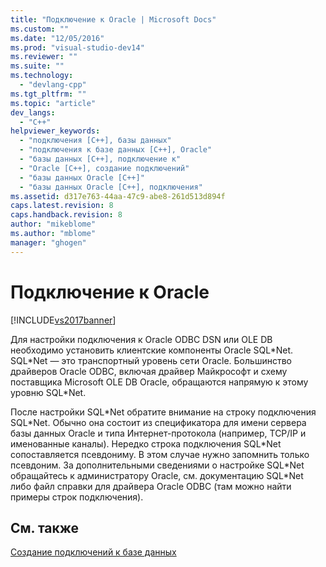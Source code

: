```yaml
---
title: "Подключение к Oracle | Microsoft Docs"
ms.custom: ""
ms.date: "12/05/2016"
ms.prod: "visual-studio-dev14"
ms.reviewer: ""
ms.suite: ""
ms.technology: 
  - "devlang-cpp"
ms.tgt_pltfrm: ""
ms.topic: "article"
dev_langs: 
  - "C++"
helpviewer_keywords: 
  - "подключения [C++], базы данных"
  - "подключения к базе данных [C++], Oracle"
  - "базы данных [C++], подключение к"
  - "Oracle [C++], создание подключений"
  - "базы данных Oracle [C++]"
  - "базы данных Oracle [C++], подключения"
ms.assetid: d317e763-44aa-47c9-abe8-261d513d894f
caps.latest.revision: 8
caps.handback.revision: 8
author: "mikeblome"
ms.author: "mblome"
manager: "ghogen"
---
```

# Подключение к Oracle
[!INCLUDE[vs2017banner](../../assembler/inline/includes/vs2017banner.md)]

Для настройки подключения к Oracle ODBC DSN или OLE DB необходимо установить клиентские компоненты Oracle SQL\*Net.  SQL\*Net — это транспортный уровень сети Oracle.  Большинство драйверов Oracle ODBC, включая драйвер Майкрософт и схему поставщика Microsoft OLE DB Oracle, обращаются напрямую к этому уровню SQL\*Net.  
  
 После настройки SQL\*Net обратите внимание на строку подключения SQL\*Net.  Обычно она состоит из спецификатора для имени сервера базы данных Oracle и типа Интернет\-протокола \(например, TCP\/IP и именованные каналы\).  Нередко строка подключения SQL\*Net сопоставляется псевдониму.  В этом случае нужно запомнить только псевдоним.  За дополнительными сведениями о настройке SQL\*Net обращайтесь к администратору Oracle, см. документацию SQL\*Net либо файл справки для драйвера Oracle ODBC \(там можно найти примеры строк подключения\).  
  
## См. также  
 [Создание подключений к базе данных](../Topic/Creating%20Database%20Connections.md)
